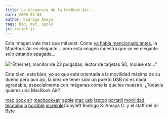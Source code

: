 ```yaml
---
title: La elegancia de la MacBook Air....
date: 2008-03-04
author: Rodrigo Amaya
tags: bad, mac, apple
js: script.js
---
```


Esta imagen vale mas que mil post. Como [ya había mencionado antes](http://srbyte.blogspot.com/2008/01/macbook-air-he-perdido-la-fascinacion.html), la MacBook Air es elegante... pero esta imagen muestra que
      se ve elegante solo estando apagada...

[![](http://bp1.blogger.com/_ayvorITawE4/R82ubYmBXVI/AAAAAAAAAlY/d7Goijd-2qA/s400/DSC_0234.jpg)](http://bp1.blogger.com/_ayvorITawE4/R82ubYmBXVI/AAAAAAAAAlY/d7Goijd-2qA/s1600-h/DSC_0234.jpg)"Ethernet, monitor de 23
      pulgadas, lector de tarjetas SD, mouse etc..."

Esta bien, esta bien, yo se que esta orientada a la movilidad
      máxima de su dueño pero aun así, la idea de tener solo un puerto USB no es nada agradable, especialmente
      con imágenes como la que les muestro. ¿Todavía quieres una MacBook Air?

[mac](http://www.blogalaxia.com/tags/mac) [book](http://www.blogalaxia.com/tags/book) [air](http://www.blogalaxia.com/tags/air) [macbook+air](http://www.blogalaxia.com/tags/macbook+air) [apple](http://www.blogalaxia.com/tags/apple) [mac](http://www.blogalaxia.com/tags/mac) [usb](http://www.blogalaxia.com/tags/usb) [laptop](http://www.blogalaxia.com/tags/laptop) [portatil](http://www.blogalaxia.com/tags/portatil) [movilidad](http://www.blogalaxia.com/tags/movilidad) [tecnologia](http://www.blogalaxia.com/tags/tecnologia) [horrible](http://www.blogalaxia.com/tags/horrible) [increible](http://www.blogalaxia.com/tags/increible)Copyleft Rodrigo S. Amaya C. y el staff del Sr.
      Byte
